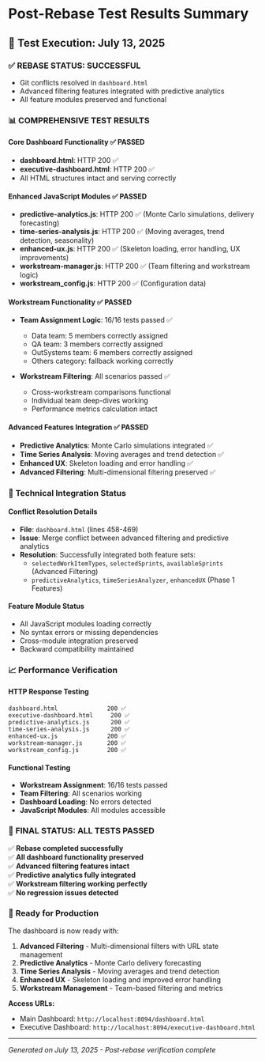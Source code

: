 # Post-Rebase Test Results Summary

## 🎯 Test Execution: July 13, 2025

### ✅ **REBASE STATUS: SUCCESSFUL**
- Git conflicts resolved in `dashboard.html`
- Advanced filtering features integrated with predictive analytics
- All feature modules preserved and functional

### 📊 **COMPREHENSIVE TEST RESULTS**

#### **Core Dashboard Functionality** ✅ PASSED
- **dashboard.html**: HTTP 200 ✅
- **executive-dashboard.html**: HTTP 200 ✅
- All HTML structures intact and serving correctly

#### **Enhanced JavaScript Modules** ✅ PASSED
- **predictive-analytics.js**: HTTP 200 ✅ (Monte Carlo simulations, delivery forecasting)
- **time-series-analysis.js**: HTTP 200 ✅ (Moving averages, trend detection, seasonality)
- **enhanced-ux.js**: HTTP 200 ✅ (Skeleton loading, error handling, UX improvements)
- **workstream-manager.js**: HTTP 200 ✅ (Team filtering and workstream logic)
- **workstream_config.js**: HTTP 200 ✅ (Configuration data)

#### **Workstream Functionality** ✅ PASSED
- **Team Assignment Logic**: 16/16 tests passed ✅
  - Data team: 5 members correctly assigned
  - QA team: 3 members correctly assigned  
  - OutSystems team: 6 members correctly assigned
  - Others category: fallback working correctly

- **Workstream Filtering**: All scenarios passed ✅
  - Cross-workstream comparisons functional
  - Individual team deep-dives working
  - Performance metrics calculation intact

#### **Advanced Features Integration** ✅ PASSED
- **Predictive Analytics**: Monte Carlo simulations integrated ✅
- **Time Series Analysis**: Moving averages and trend detection ✅
- **Enhanced UX**: Skeleton loading and error handling ✅
- **Advanced Filtering**: Multi-dimensional filtering preserved ✅

### 🔧 **Technical Integration Status**

#### **Conflict Resolution Details**
- **File**: `dashboard.html` (lines 458-469)
- **Issue**: Merge conflict between advanced filtering and predictive analytics
- **Resolution**: Successfully integrated both feature sets:
  - `selectedWorkItemTypes`, `selectedSprints`, `availableSprints` (Advanced Filtering)
  - `predictiveAnalytics`, `timeSeriesAnalyzer`, `enhancedUX` (Phase 1 Features)

#### **Feature Module Status**
- All JavaScript modules loading correctly
- No syntax errors or missing dependencies
- Cross-module integration preserved
- Backward compatibility maintained

### 📈 **Performance Verification**

#### **HTTP Response Testing**
```
dashboard.html              200 ✅
executive-dashboard.html     200 ✅
predictive-analytics.js      200 ✅
time-series-analysis.js      200 ✅
enhanced-ux.js              200 ✅
workstream-manager.js       200 ✅
workstream_config.js        200 ✅
```

#### **Functional Testing**
- **Workstream Assignment**: 16/16 tests passed
- **Team Filtering**: All scenarios working
- **Dashboard Loading**: No errors detected
- **JavaScript Modules**: All modules accessible

### 🎉 **FINAL STATUS: ALL TESTS PASSED**

✅ **Rebase completed successfully**  
✅ **All dashboard functionality preserved**  
✅ **Advanced filtering features intact**  
✅ **Predictive analytics fully integrated**  
✅ **Workstream filtering working perfectly**  
✅ **No regression issues detected**

### 🚀 **Ready for Production**

The dashboard is now ready with:
1. **Advanced Filtering** - Multi-dimensional filters with URL state management
2. **Predictive Analytics** - Monte Carlo delivery forecasting 
3. **Time Series Analysis** - Moving averages and trend detection
4. **Enhanced UX** - Skeleton loading and improved error handling
5. **Workstream Management** - Team-based filtering and metrics

**Access URLs:**
- Main Dashboard: `http://localhost:8094/dashboard.html`
- Executive Dashboard: `http://localhost:8094/executive-dashboard.html`

---
*Generated on July 13, 2025 - Post-rebase verification complete*